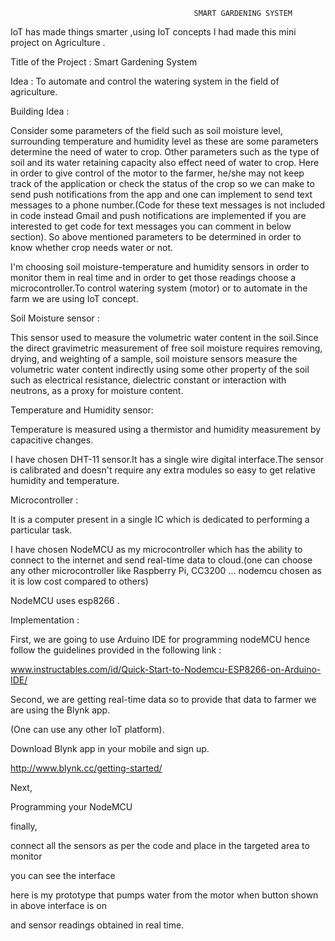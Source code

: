                                              SMART GARDENING SYSTEM
IoT has made things smarter ,using IoT concepts I had made this mini project on Agriculture .

Title of the Project : Smart Gardening System

Idea : To automate and control the watering system in the field of agriculture.

Building Idea :

Consider some parameters of the field such as soil moisture level, surrounding temperature and humidity level as these are some parameters determine the need of water to crop. Other parameters such as the type of soil and its water retaining capacity also effect need of water to crop. Here in order to give control of the motor to the farmer, he/she may not keep track of the application or check the status of the crop so we can make to send push notifications from the app and one can implement to send text messages to a phone number.(Code for these text messages is not included in code instead Gmail and push notifications are implemented if you are interested to get code for text messages you can comment in below section). So above mentioned parameters to be determined in order to know whether crop needs water or not.

I'm choosing soil moisture-temperature and humidity sensors in order to monitor them in real time and in order to get those readings choose a microcontroller.To control watering system (motor) or to automate in the farm we are using IoT concept.

Soil Moisture sensor :

This sensor used to measure the volumetric water content in the soil.Since the direct gravimetric measurement of free soil moisture requires removing, drying, and weighting of a sample, soil moisture sensors measure the volumetric water content indirectly using some other property of the soil such as electrical resistance, dielectric constant or interaction with neutrons, as a proxy for moisture content.

Temperature and Humidity sensor:

Temperature is measured using a thermistor and humidity measurement by capacitive changes.

I have chosen DHT-11 sensor.It has a single wire digital interface.The sensor is calibrated and doesn't require any extra modules so easy to get relative humidity and temperature.

Microcontroller :

It is a computer present in a single IC which is dedicated to performing a particular task.

I have chosen NodeMCU as my microcontroller which has the ability to connect to the internet and send real-time data to cloud.(one can choose any other microcontroller like Raspberry Pi, CC3200 ... nodemcu chosen as it is low cost compared to others)

NodeMCU uses esp8266 .

Implementation :

First, we are going to use Arduino IDE for programming nodeMCU hence follow the guidelines provided in the following link :

www.instructables.com/id/Quick-Start-to-Nodemcu-ESP8266-on-Arduino-IDE/

Second, we are getting real-time data so to provide that data to farmer we are using the Blynk app.

(One can use any other IoT platform).

Download Blynk app in your mobile and sign up.

http://www.blynk.cc/getting-started/

Next,

Programming your NodeMCU

finally,

connect all the sensors as per the code and place in the targeted area to monitor

you can see the interface

here is my prototype that pumps water from the motor when button shown in above interface is on

and sensor readings obtained in real time.
